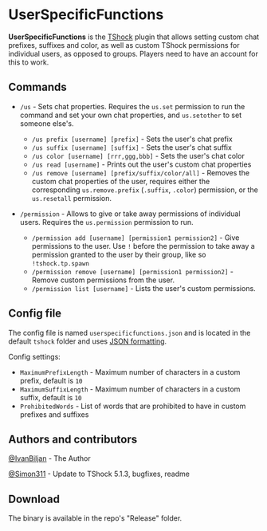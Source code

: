 # UserSpecificFunctions
**UserSpecificFunctions** is the [TShock](https://github.com/Pryaxis/TShock) plugin that allows setting custom chat prefixes, suffixes and color, as well as custom TShock permissions for individual users, as opposed to groups.
Players need to have an account for this to work.

## Commands

- `/us` - Sets chat properties. Requires the `us.set` permission to run the command and set your own chat properties, and `us.setother` to set someone else's.
  * `/us prefix [username] [prefix]` - Sets the user's chat prefix
  * `/us suffix [username] [suffix]` - Sets the user's chat suffix
  * `/us color [username] [rrr,ggg,bbb]` - Sets the user's chat color
  * `/us read [username]` - Prints out the user's custom chat properties
  * `/us remove [username] [prefix/suffix/color/all]` - Removes the custom chat properties of the user, requires either the corresponding `us.remove.prefix` (`.suffix`, `.color`) permission, or the `us.resetall` permission.

- `/permission`  - Allows to give or take away permissions of individual users. Requires the `us.permission` permission to run.
  * `/permission add [username] [permission1 permission2]` - Give permissions to the user. Use `!` before the permission to take away a permission granted to the user by their group, like so `!tshock.tp.spawn`
  * `/permission remove [username] [permission1 permission2]` - Remove custom permissions from the user.
  * `/permission list [username]` - Lists the user's custom permissions.

## Config file
The config file is named `userspecificfunctions.json` and is located in the default `tshock` folder and uses [JSON formatting](https://www.w3schools.in/json/json-syntax/).

Config settings:
- `MaximumPrefixLength` - Maximum number of characters in a custom prefix, default is `10`
- `MaximumSuffixLength` - Maximum number of characters in a custom suffix, default is `10`
- `ProhibitedWords` - List of words that are prohibited to have in custom prefixes and suffixes

## Authors and contributors
[@IvanBiljan](https://github.com/ivanbiljan) - The Author

[@Simon311](https://github.com/Simon311) - Update to TShock 5.1.3, bugfixes, readme

## Download
The binary is available in the repo's "Release" folder.
